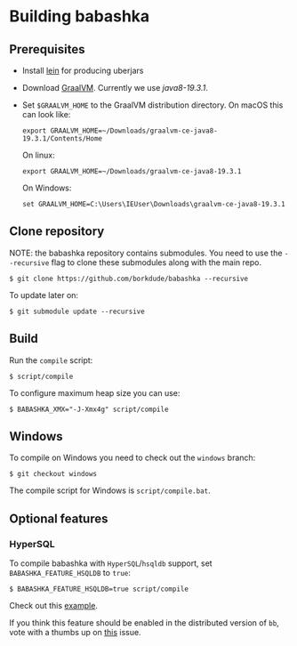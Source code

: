# Building babashka

## Prerequisites

- Install [lein](https://leiningen.org/) for producing uberjars
- Download [GraalVM](https://www.graalvm.org/downloads/). Currently we use *java8-19.3.1*.
- Set `$GRAALVM_HOME` to the GraalVM distribution directory. On macOS this can look like:

  ``` shell
  export GRAALVM_HOME=~/Downloads/graalvm-ce-java8-19.3.1/Contents/Home
  ```

  On linux:

  ``` shell
  export GRAALVM_HOME=~/Downloads/graalvm-ce-java8-19.3.1
  ```

  On Windows:
  ```
  set GRAALVM_HOME=C:\Users\IEUser\Downloads\graalvm-ce-java8-19.3.1
  ```

## Clone repository

NOTE: the babashka repository contains submodules. You need to use the
`--recursive` flag to clone these submodules along with the main repo.

``` shellsession
$ git clone https://github.com/borkdude/babashka --recursive
```

To update later on:

``` shellsession
$ git submodule update --recursive
```

## Build

Run the `compile` script:

``` shell
$ script/compile
```

To configure maximum heap size you can use:

```
$ BABASHKA_XMX="-J-Xmx4g" script/compile
```

## Windows

To compile on Windows you need to check out the `windows` branch:

``` shell
$ git checkout windows
```

The compile script for Windows is `script/compile.bat`.

## Optional features

### HyperSQL

To compile babashka with `HyperSQL`/`hsqldb` support, set
`BABASHKA_FEATURE_HSQLDB` to `true`:

``` shell
$ BABASHKA_FEATURE_HSQLDB=true script/compile
```

Check out this [example](examples.md#find-unused-vars).

If you think this feature should be enabled in the distributed version of `bb`,
vote with a thumbs up on [this](https://github.com/borkdude/babashka/issues/382)
issue.
